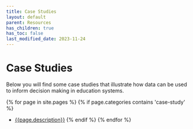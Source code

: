 ```yaml
---
title: Case Studies
layout: default
parent: Resources
has_children: true
has_toc: false
last_modified_date: 2023-11-24
---
```


# Case Studies
Below you will find some case studies that illustrate how data can be used to inform decision making in education systems.

{% for page in site.pages %}
  {% if page.categories contains 'case-study' %}
  -  [{{page.description}}]({{site.url}}{{page.url}})
  {% endif %}
{% endfor %}